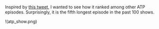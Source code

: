 Inspired by [this tweet](https://twitter.com/caseyliss/status/905639864087007232), I wanted to see how it ranked among other ATP episodes. Surprisingly, it is the fifth longest episode in the past 100 shows.

!(atp_show.png)
